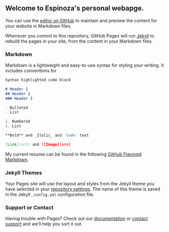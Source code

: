 ## Welcome to Espinoza's personal webapge.

You can use the [editor on GitHub](https://github.com/0x17io/0x17io.github.io/edit/main/README.md) to maintain and preview the content for your website in Markdown files.

Whenever you commit to this repository, GitHub Pages will run [Jekyll](https://jekyllrb.com/) to rebuild the pages in your site, from the content in your Markdown files.

### Markdown

Markdown is a lightweight and easy-to-use syntax for styling your writing. It includes conventions for

```markdown
Syntax highlighted code block

# Header 1
## Header 2
### Header 3

- Bulleted
- List

1. Numbered
2. List

**Bold** and _Italic_ and `Code` text

[Link](url) and ![Image](src)
```

My current resume can be found in the following [GitHub Flavored Markdown](https://raw.githubusercontent.com/0x17io/0x17io.github.io/main/jre_resume.pdf).

### Jekyll Themes

Your Pages site will use the layout and styles from the Jekyll theme you have selected in your [repository settings](https://github.com/0x17io/0x17io.github.io/settings/pages). The name of this theme is saved in the Jekyll `_config.yml` configuration file.

### Support or Contact

Having trouble with Pages? Check out our [documentation](https://docs.github.com/categories/github-pages-basics/) or [contact support](https://support.github.com/contact) and we’ll help you sort it out.

